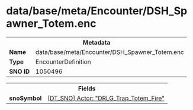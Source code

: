 <h1>data/base/meta/Encounter/DSH_Spawner_Totem.enc</h1><table><tr><th colspan="100%">Metadata</th></tr><tr><td><b>Name</b></td><td>data/base/meta/Encounter/DSH_Spawner_Totem.enc</td></tr><tr><td><b>Type</b></td><td>EncounterDefinition</td></tr><tr><td><b>SNO ID</b></td><td>1050496</td></tr></table>

<table><tr><th colspan="100%">Fields</th></tr><tr><td><b>snoSymbol</b></td><td><a href="..\Actor\DRLG_Trap_Totem_Fire.acr">[DT_SNO] Actor: "DRLG_Trap_Totem_Fire"</a></td></tr></table>

